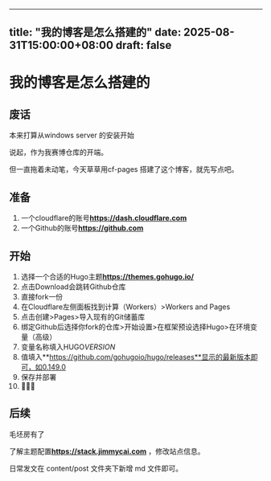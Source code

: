 ----
title: "我的博客是怎么搭建的"
date: 2025-08-31T15:00:00+08:00
draft: false
----
# 我的博客是怎么搭建的

## 废话

本来打算从windows server 的安装开始

说起，作为我赛博仓库的开端。

但一直拖着未动笔，今天草草用cf-pages 搭建了这个博客，就先写点吧。

## 准备

1. 一个cloudflare的账号[]()**https://dash.cloudflare.com**
2. 一个Github的账号[]()**https://github.com**

## 开始

1. 选择一个合适的Hugo主题[]()**https://themes.gohugo.io/**
2. 点击Download会跳转Github仓库
3. 直接fork一份
4. 在Cloudflare左侧面板找到计算（Workers）\>Workers and Pages
5. 点击创建\>Pages\>导入现有的Git储蓄库
6. 绑定Github后选择你fork的仓库\>开始设置\>在框架预设选择Hugo\>在环境变量（高级）
7. 变量名称填入HUGO*VERSION*
8. 值填入[]()**https://github.com/gohugoio/hugo/releases**显示的最新版本即可，如0.149.0
9. 保存并部署
10. 🎉🎉🎉

## 后续

毛坯房有了

了解主题配置[]()**https://stack.jimmycai.com** ，修改站点信息。

日常发文在 content/post 文件夹下新增 md 文件即可。

